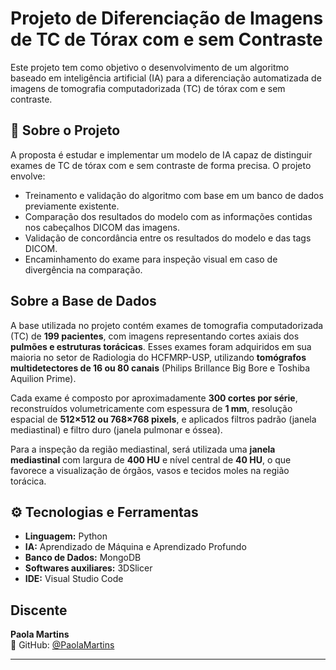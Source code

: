 # Projeto de Diferenciação de Imagens de TC de Tórax com e sem Contraste

Este projeto tem como objetivo o desenvolvimento de um algoritmo baseado em inteligência artificial (IA) para a diferenciação automatizada de imagens de tomografia computadorizada (TC) de tórax com e sem contraste.

## 🧠 Sobre o Projeto

A proposta é estudar e implementar um modelo de IA capaz de distinguir exames de TC de tórax com e sem contraste de forma precisa. O projeto envolve:

- Treinamento e validação do algoritmo com base em um banco de dados previamente existente.
- Comparação dos resultados do modelo com as informações contidas nos cabeçalhos DICOM das imagens.
- Validação de concordância entre os resultados do modelo e das tags DICOM.
- Encaminhamento do exame para inspeção visual em caso de divergência na comparação.


## Sobre a Base de Dados

A base utilizada no projeto contém exames de tomografia computadorizada (TC) de **199 pacientes**, com imagens representando cortes axiais dos **pulmões e estruturas torácicas**. Esses exames foram adquiridos em sua maioria no setor de Radiologia do HCFMRP-USP, utilizando **tomógrafos multidetectores de 16 ou 80 canais** (Philips Brillance Big Bore e Toshiba Aquilion Prime).

Cada exame é composto por aproximadamente **300 cortes por série**, reconstruídos volumetricamente com espessura de **1 mm**, resolução espacial de **512×512 ou 768×768 pixels**, e aplicados filtros padrão (janela mediastinal) e filtro duro (janela pulmonar e óssea).

Para a inspeção da região mediastinal, será utilizada uma **janela mediastinal** com largura de **400 HU** e nível central de **40 HU**, o que favorece a visualização de órgãos, vasos e tecidos moles na região torácica.

## ⚙️ Tecnologias e Ferramentas

- **Linguagem:** Python  
- **IA:** Aprendizado de Máquina e Aprendizado Profundo  
- **Banco de Dados:** MongoDB  
- **Softwares auxiliares:** 3DSlicer  
- **IDE:** Visual Studio Code


## Discente

**Paola Martins**  
🔗 GitHub: [@PaolaMartins](https://github.com/PaolaMartins)

---


